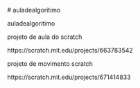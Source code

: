 <p># auladealgoritimo
<p>auladealgoritimo
<p>projeto de aula do scratch
<p>https://scratch.mit.edu/projects/663783542
<p>projeto de movimento scratch
<p>https://scratch.mit.edu/projects/671414833
